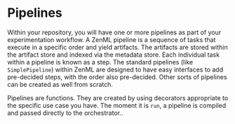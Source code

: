 # Pipelines

Within your repository, you will have one or more pipelines as part of your experimentation workflow. A ZenML pipeline is a sequence of tasks that execute in a specific order and yield artifacts. The artifacts are stored within the artifact store and indexed via the metadata store. Each individual task within a pipeline is known as a step. The standard pipelines \(like `SimplePipeline`\) within ZenML are designed to have easy interfaces to add pre-decided steps, with the order also pre-decided. Other sorts of pipelines can be created as well from scratch.

Pipelines are functions. They are created by using decorators appropriate to the specific use case you have. The moment it is `run`, a pipeline is compiled and passed directly to the orchestrator..

## 

